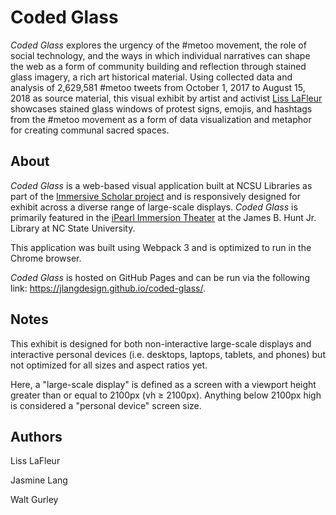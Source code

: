 # Coded Glass
_Coded Glass_ explores the urgency of the #metoo movement, the role of social technology, and the ways in which individual narratives can shape the web as a form of community building and reflection through stained glass imagery, a rich art historical material. Using collected data and analysis of 2,629,581 #metoo tweets from October 1, 2017 to August 15, 2018 as source material, this visual exhibit by artist and activist [Liss LaFleur](https://www.lisslafleur.com/) showcases stained glass windows of protest signs, emojis, and hashtags from the #metoo movement as a form of data visualization and metaphor for creating communal sacred spaces.

## About
_Coded Glass_ is a web-based visual application built at NCSU Libraries as part of the [Immersive Scholar project](https://www.immersivescholar.org/) and is responsively designed for exhibit across a diverse range of large-scale displays. _Coded Glass_ is primarily featured in the [iPearl Immersion Theater](https://github.com/NCSU-Libraries/visualization_templates/blob/master/HuntLibraryVideoWallGuide.md#ipearl-immersion-theater) at the James B. Hunt Jr. Library at NC State University.

This application was built using Webpack 3 and is optimized to run in the Chrome browser.

_Coded Glass_ is hosted on GitHub Pages and can be run via the following link: https://jlangdesign.github.io/coded-glass/.

## Notes
This exhibit is designed for both non-interactive large-scale displays and interactive personal devices (i.e. desktops, laptops, tablets, and phones) but not optimized for all sizes and aspect ratios yet.

Here, a "large-scale display" is defined as a screen with a viewport height greater than or equal to 2100px (vh ≥ 2100px). Anything below 2100px high is considered a "personal device" screen size.

## Authors
Liss LaFleur

Jasmine Lang

Walt Gurley
